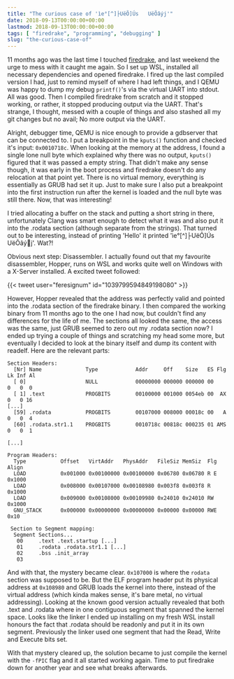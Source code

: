 ```yaml
---
title: "The curious case of 'ìe°[^]├UëÕ]Ús   UëÕâýj'"
date: 2018-09-13T00:00:00+00:00
lastmod: 2018-09-13T00:00:00+00:00
tags: [ "firedrake", "programming", "debugging" ]
slug: "the-curious-case-of"
---
```


11 months ago was the last time I touched [firedrake](https://github.com/JustSid/firedrake), and last weekend the urge to mess with it caught me again. So I set up WSL, installed all necessary dependencies and opened firedrake. I fired up the last compiled version I had, just to remind myself of where I had left things, and I QEMU was happy to dump my debug `printf()`'s via the virtual UART into stdout. All was good. Then I compiled firedrake from scratch and it stopped working, or rather, it stopped producing output via the UART. That's strange, I thought, messed with a couple of things and also stashed all my git changes but no avail; No more output via the UART.

Alright, debugger time, QEMU is nice enough to provide a gdbserver that can be connected to. I put a breakpoint in the `kputs()` function and checked it's input: `0x0010718c`. When looking at the memory at the address, I found a single lone null byte which explained why there was no output, `kputs()` figured that it was passed a empty string. That didn't make any sense though, it was early in the boot process and firedrake doesn't do any relocation at that point yet. There is no virtual memory, everything is essentially as GRUB had set it up. Just to make sure I also put a breakpoint into the first instruction run after the kernel is loaded and the null byte was still there. Now, that was interesting!

I tried allocating a buffer on the stack and putting a short string in there, unfortunately Clang was smart enough to detect what it was and also put it into the .rodata section (although separate from the strings). That turned out to be interesting, instead of printing 'Hello' it printed 'ìe°[^]├UëÕ]Ús   UëÕâýj'. Wat?!

Obvious next step: Disassembler. I actually found out that my favourite disassembler, Hopper, runs on WSL and works quite well on Windows with a X-Server installed.  A excited tweet followed:

{{< tweet user="feresignum" id="1039799594849198080" >}}

However, Hopper revealed that the address was perfectly valid and pointed into the .rodata section of the firedrake binary. I then compared the working binary from 11 months ago to the one I had now, but couldn't find any differences for the life of me. The sections all looked the same, the access was the same, just GRUB seemed to zero out my .rodata section now? I ended up trying a couple of things and scratching my head some more, but eventually I decided to look at the binary itself and dump its content with readelf. Here are the relevant parts:

    Section Headers:
      [Nr] Name              Type            Addr     Off    Size   ES Flg Lk Inf Al
      [ 0]                   NULL            00000000 000000 000000 00      0   0  0
      [ 1] .text             PROGBITS        00100000 001000 0054eb 00  AX  0   0 16
    [...]
      [59] .rodata           PROGBITS        00107000 008000 00018c 00   A  0   0  4
      [60] .rodata.str1.1    PROGBITS        0010718c 00818c 000235 01 AMS  0   0  1

    [...]

    Program Headers:
      Type           Offset   VirtAddr   PhysAddr   FileSiz MemSiz  Flg Align
      LOAD           0x001000 0x00100000 0x00100000 0x06780 0x06780 R E 0x1000
      LOAD           0x008000 0x00107000 0x00108980 0x003f8 0x003f8 R   0x1000
      LOAD           0x009000 0x00108000 0x00109980 0x24010 0x24010 RW  0x1000
      GNU_STACK      0x000000 0x00000000 0x00000000 0x00000 0x00000 RWE 0x10

     Section to Segment mapping:
      Segment Sections...
       00     .text .text.startup [...]
       01     .rodata .rodata.str1.1 [...]
       02     .bss .init_array 
       03     

And with that, the mystery became clear. `0x107000` is where the `rodata` section was supposed to be. But the ELF program header put its physical address at `0x108980` and GRUB loads the kernel into there, instead of the virtual address (which kinda makes sense, it's bare metal, no virtual addressing). Looking at the known good version actually revealed that both .text and .rodata where in one contiguous segment that spanned the kernel space. Looks like the linker I ended up installing on my fresh WSL install honours the fact that .rodata should be readonly and put it in its own segment. Previously the linker used one segment that had the Read, Write and Execute bits set.

With that mystery cleared up, the solution became to just compile the kernel with the `-fPIC` flag and it all started working again. Time to put firedrake down for another year and see what breaks afterwards.
